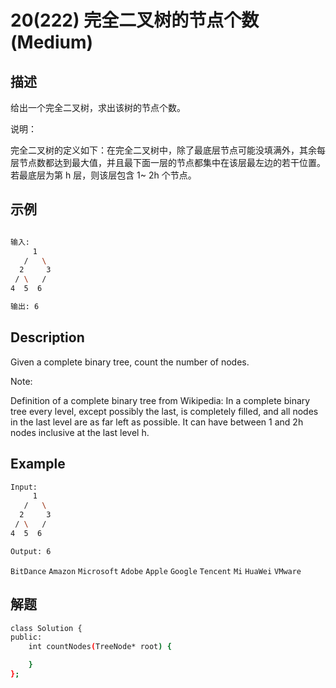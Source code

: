 # 20(222) 完全二叉树的节点个数(Medium)
## 描述

给出一个完全二叉树，求出该树的节点个数。

说明：

完全二叉树的定义如下：在完全二叉树中，除了最底层节点可能没填满外，其余每层节点数都达到最大值，并且最下面一层的节点都集中在该层最左边的若干位置。若最底层为第 h 层，则该层包含 1~ 2h 个节点。


## 示例

```bash

输入: 
     1
   /   \
  2     3
 / \   /
4  5  6

输出: 6
``` 

## Description

Given a complete binary tree, count the number of nodes.

Note:

Definition of a complete binary tree from Wikipedia:
In a complete binary tree every level, except possibly the last, is completely filled, and all nodes in the last level are as far left as possible. It can have between 1 and 2h nodes inclusive at the last level h.

## Example

```bash
Input: 
     1
   /   \
  2     3
 / \   /
4  5  6

Output: 6

```

`BitDance` `Amazon` `Microsoft` `Adobe` `Apple` `Google` `Tencent` `Mi` `HuaWei` `VMware`

## 解题

```bash
class Solution {
public:
    int countNodes(TreeNode* root) {

    }
};
```